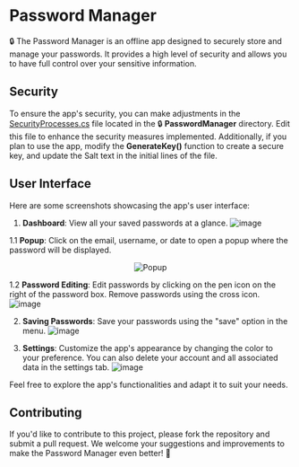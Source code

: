 # Password Manager
🔒 The Password Manager is an offline app designed to securely store and manage your passwords. It provides a high level of security and allows you to have full control over your sensitive information.

## Security
To ensure the app's security, you can make adjustments in the [SecurityProcesses.cs](PasswordManager/SecurityProcesses.cs) file located in the 🔒 **PasswordManager** directory. Edit this file to enhance the security measures implemented. Additionally, if you plan to use the app, modify the **GenerateKey()** function to create a secure key, and update the Salt text in the initial lines of the file.

## User Interface
Here are some screenshots showcasing the app's user interface:

1. **Dashboard**: View all your saved passwords at a glance.
![image](https://github.com/OBoladeras/PasswordManager/assets/127840531/dbabc464-b730-4563-a23c-1b2458e9d536)  

1.1 **Popup**: Click on the email, username, or date to open a popup where the password will be displayed.
<div align="center">
  <img src="https://github.com/OBoladeras/PasswordManager/assets/127840531/27caed0c-275b-4d55-9a27-8200ba9cd9f8" alt="Popup">
</div>
  
1.2 **Password Editing**: Edit passwords by clicking on the pen icon on the right of the password box. Remove passwords using the cross icon.
![image](https://github.com/OBoladeras/PasswordManager/assets/127840531/0cdc8433-810f-41db-b782-ca28f54631dd)  

2. **Saving Passwords**: Save your passwords using the "save" option in the menu.
![image](https://github.com/OBoladeras/PasswordManager/assets/127840531/51db6276-6cf4-467d-9faf-4ed0d1bce770)  

3. **Settings**: Customize the app's appearance by changing the color to your preference. You can also delete your account and all associated data in the settings tab.
![image](https://github.com/OBoladeras/PasswordManager/assets/127840531/00f2a30c-11a2-42db-b52c-1d07f8164477)  

Feel free to explore the app's functionalities and adapt it to suit your needs.

## Contributing
If you'd like to contribute to this project, please fork the repository and submit a pull request. We welcome your suggestions and improvements to make the Password Manager even better! 🚀
